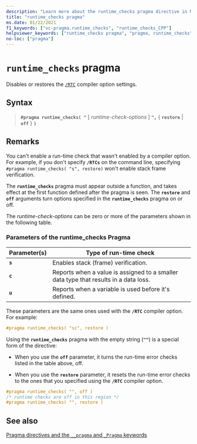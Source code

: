 ```yaml
---
description: "Learn more about the runtime_checks pragma directive in Microsoft C/C++"
title: "runtime_checks pragma"
ms.date: 01/22/2021
f1_keywords: ["vc-pragma.runtime_checks", "runtime_checks_CPP"]
helpviewer_keywords: ["runtime_checks pragma", "pragma, runtime_checks"]
no-loc: ["pragma"]
---
```

# `runtime_checks` pragma

Disables or restores the [`/RTC`](../build/reference/rtc-run-time-error-checks.md) compiler option settings.

## Syntax

> **`#pragma runtime_checks( "`** [ *runtime-check-options* ] **`",`** { **`restore`** | **`off`** } **`)`**

## Remarks

You can't enable a run-time check that wasn't enabled by a compiler option. For example, if you don't specify **`/RTCs`** on the command line, specifying `#pragma runtime_checks( "s", restore)` won't enable stack frame verification.

The **`runtime_checks`** pragma must appear outside a function, and takes effect at the first function defined after the pragma is seen. The **`restore`** and **`off`** arguments turn options specified in the **`runtime_checks`** pragma on or off.

The *runtime-check-options* can be zero or more of the parameters shown in the following table.

### Parameters of the runtime_checks Pragma

| Parameter(s) | Type of run-time check |
|--------------------|-----------------------------|
| **`s`** | Enables stack (frame) verification. |
| **`c`** | Reports when a value is assigned to a smaller data type that results in a data loss. |
| **`u`** | Reports when a variable is used before it's defined. |

These parameters are the same ones used with the **`/RTC`** compiler option. For example:

```cpp
#pragma runtime_checks( "sc", restore )
```

Using the **`runtime_checks`** pragma with the empty string (**`""`**) is a special form of the directive:

- When you use the **`off`** parameter, it turns the run-time error checks listed in the table above, off.

- When you use the **`restore`** parameter, it resets the run-time error checks to the ones that you specified using the **`/RTC`** compiler option.

```cpp
#pragma runtime_checks( "", off )
/* runtime checks are off in this region */
#pragma runtime_checks( "", restore )
```

## See also

[Pragma directives and the `__pragma` and `_Pragma` keywords](./pragma-directives-and-the-pragma-keyword.md)
